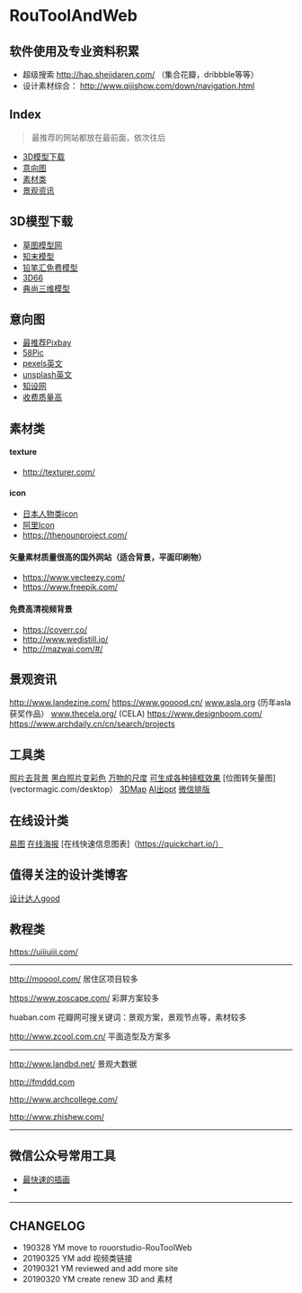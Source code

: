 # RouToolAndWeb
## 软件使用及专业资料积累

[]()
- 超级搜索 http://hao.shejidaren.com/ （集合花瓣，dribbble等等）
- 设计素材综合： http://www.qijishow.com/down/navigation.html

## Index
> 最推荐的网站都放在最前面，依次往后

- [3D模型下载](#3D模型下载)
- [意向图](#意向图)
- [素材类](#素材类)
- [景观资讯](#景观资讯)
## 3D模型下载
- [草图模型网](http://www.52edy.com/)
- [知末模型](http://su.znzmo.com/)
- [铅笔汇免费模型](http://www.qbihui.com/ )
- [3D66](https://www.3d66.com/)
- [典尚三维模型](http://3d.jzsc.net/)

## 意向图
- [最推荐Pixbay](https://pixabay.com/)
- [58Pic](www.58pic.com)
- [pexels英文](https://www.pexels.com/)
- [unsplash英文](https://unsplash.com)
- [知设网](http://www.zhishew.com/cloudLibrary)
- [收费质量高](https://www.hellorf.com/)

## 素材类
#### texture
- http://texturer.com/

#### icon
- [日本人物类icon](http://pictogram2.com/)
- [阿里Icon](https://www.iconfont.cn/)
- https://thenounproject.com/

#### 矢量素材质量很高的国外网站（适合背景，平面印刷物）
- https://www.vecteezy.com/
- https://www.freepik.com/

#### 免费高清视频背景
- https://coverr.co/
- http://www.wedistill.io/
- http://mazwai.com/#/

## 景观资讯
http://www.landezine.com/ 
https://www.gooood.cn/ 
www.asla.org (历年asla获奖作品）
www.thecela.org/ (CELA)
https://www.designboom.com/ 
https://www.archdaily.cn/cn/search/projects

## 工具类
[照片去背景](https://www.remove.bg/)
[黑白照片变彩色](https://colourise.sg/)
[万物的尺度](https://www.dimensions.guide/browse)
[可生成各种镜框效果](http://photofunia.com/)
[位图转矢量图](vectormagic.com/desktop）
[3DMap](https://www.3d-map-generator.com/)
[AI出ppt](https://deckrobot.com/)
[微信排版](http://md.aclickall.com/)

## 在线设计类
[易图](http://www.egpic.cn/center/)
[在线海报](https://www.designcap.com/)
[在线快速信息图表]（https://quickchart.io/）

## 值得关注的设计类博客
[设计达人good](http://www.shejidaren.com)

## 教程类
https://uiiiuiii.com/

---

http://mooool.com/   居住区项目较多

https://www.zoscape.com/   彩屏方案较多

huaban.com 花瓣网可搜关键词：景观方案，景观节点等，素材较多

http://www.zcool.com.cn/  平面造型及方案多

---

http://www.landbd.net/  景观大数据

http://fmddd.com

http://www.archcollege.com/

http://www.zhishew.com/ 


---

## 微信公众号常用工具

- [最快速的插画](http://undraw.co/illustrations)
- []()
---

## CHANGELOG
- 190328 YM move to rouorstudio-RouToolWeb
- 20190325 YM add 视频类链接
- 20190321 YM reviewed and add more site
- 20190320 YM create renew 3D and 素材
